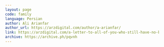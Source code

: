 ```yaml
---
layout: page
code: family
language: Persian
author: Ali Arianfar
author_url: https://arzdigital.com/author/a-arianfar/
link: https://arzdigital.com/a-letter-to-all-of-you-who-still-have-no-bitcoin/
archive: https://archive.ph/pqvnh
---
```

